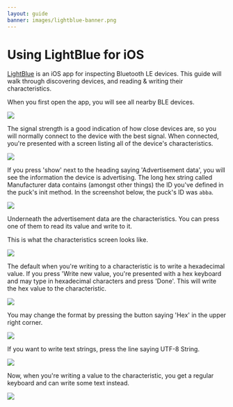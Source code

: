 ```yaml
---
layout: guide
banner: images/lightblue-banner.png
---
```


# Using LightBlue for iOS

[LightBlue](https://itunes.apple.com/en/app/lightblue-bluetooth-low-energy/id557428110) is an iOS app for inspecting Bluetooth LE devices.
This guide will walk through discovering devices, and reading & writing their characteristics.

When you first open the app, you will see all nearby BLE devices.

![](images/lightblue2.png)

The signal strength is a good indication of how close devices are, so you will normally connect to the device with the best signal.
When connected, you're presented with a screen listing all of the device's characteristics.

![](images/lightblue3.png)

If you press 'show' next to the heading saying 'Advertisement data', you will see the information the device is advertising.
The long hex string called Manufacturer data contains (amongst other things) the ID you've defined in the puck's init method.
In the screenshot below, the puck's ID was `abba`.

![](images/lightblue4.png)

Underneath the advertisement data are the characteristics.
You can press one of them to read its value and write to it.

This is what the characteristics screen looks like.

![](images/lightblue5.png)

The default when you're writing to a characteristic is to write a hexadecimal value. If you press 'Write new value, you're presented with a hex keyboard and may type in hexadecimal characters and press 'Done'. This will write the hex value to the characteristic.

![](images/lightblue7.png)

You may change the format by pressing the button saying 'Hex' in the upper right corner.

![](images/lightblue-switchmode.png)

If you want to write text strings, press the line saying UTF-8 String.

![](images/lightblue9.png)

Now, when you're writing a value to the characteristic, you get a regular keyboard and can write some text instead.

![](images/lightblue10.png)
